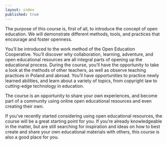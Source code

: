 ```yaml
---
layout: index
published: true
---
```


<div class="front">
<p>The purpose of this course is, first of all, to introduce the concept of open education. We will demonstrate different methods, tools, and practices that encourage and foster openness.
  </p>
  <p>
    You’ll be introduced to the work method of the Open Education Cooperative. You’ll discover why collaboration, learning, adventure, and open educational resources are all integral parts of opening up the educational process. During the course, you’ll have the opportunity to take a look at the methods of other teachers, as well as observe teaching practices in Poland and abroad. You’ll have opportunities to practice newly learned abilities, and learn about a variety of topics, from copyright law to cutting-edge technology in education.

 </p> 
</div>  

<div class="home-intro">
  <p id="intro">
The course is an opportunity to share your own experiences, and become part of a community using online open educational resources and even creating their own.</p>
</div>  

<div class="front">
 <p> 
If you’ve recently started considering using open educational resources, the course will be a great starting point for you. If you’re already knowledgeable in the matter, but are still searching for inspiration and ideas on how to best create and share your own educational materials with others, this course is also a good place for you.
  </p>  
</div>


